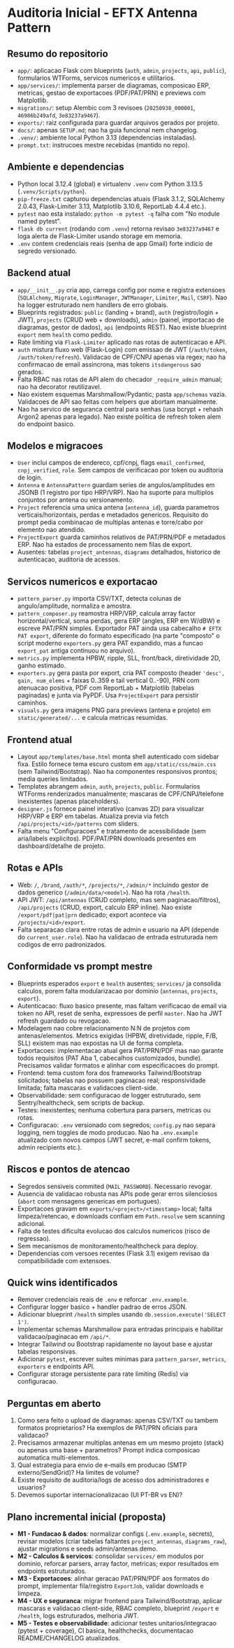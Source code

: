 # Auditoria Inicial - EFTX Antenna Pattern

## Resumo do repositorio
- `app/`: aplicacao Flask com blueprints (`auth`, `admin`, `projects`, `api`, `public`), formularios WTForms, servicos numericos e utilitarios.
- `app/services/`: implementa parser de diagramas, composicao ERP, metricas, gestao de exportacoes (PDF/PAT/PRN) e previews com Matplotlib.
- `migrations/`: setup Alembic com 3 revisoes (`20250930_000001`, `46986b249afd`, `3e83237a9467`).
- `exports/`: raiz configurada para guardar arquivos gerados por projeto.
- `docs/`: apenas `SETUP.md`; nao ha guia funcional nem changelog.
- `.venv/`: ambiente local Python 3.13 (dependencias instaladas).
- `prompt.txt`: instrucoes mestre recebidas (mantido no repo).

## Ambiente e dependencias
- Python local 3.12.4 (global) e virtualenv `.venv` com Python 3.13.5 (`.venv/Scripts/python`).
- `pip-freeze.txt` capturou dependencias atuais (Flask 3.1.2, SQLAlchemy 2.0.43, Flask-Limiter 3.13, Matplotlib 3.10.6, ReportLab 4.4.4 etc.).
- `pytest` nao esta instalado: `python -m pytest -q` falha com "No module named pytest".
- `flask db current` (rodando com `.venv`) retorna revisao `3e83237a9467` e loga alerta de Flask-Limiter usando storage em memoria.
- `.env` contem credenciais reais (senha de app Gmail)  forte indicio de segredo versionado.

## Backend atual
- `app/__init__.py` cria app, carrega config por nome e registra extensoes (`SQLAlchemy`, `Migrate`, `LoginManager`, `JWTManager`, `Limiter`, `Mail`, `CSRF`). Nao ha logger estruturado nem handlers de erro globais.
- Blueprints registrados: `public` (landing + brand), `auth` (registro/login + JWT), `projects` (CRUD web + downloads), `admin` (painel, importacao de diagramas, gestor de dados), `api` (endpoints REST). Nao existe blueprint `export` nem `health` como pedido.
- Rate limiting via `Flask-Limiter` aplicado nas rotas de autenticacao e API.
- `auth` mistura fluxo web (Flask-Login) com emissao de JWT (`/auth/token`, `/auth/token/refresh`). Validacao de CPF/CNPJ apenas via regex; nao ha confirmacao de email assincrona, mas tokens `itsdangerous` sao gerados.
- Falta RBAC nas rotas de API alem do checador `_require_admin` manual; nao ha decorator reutilizavel.
- Nao existem esquemas Marshmallow/Pydantic; pasta `app/schemas` vazia. Validacoes de API sao feitas com helpers que abortam manualmente.
- Nao ha servico de seguranca central para senhas (usa bcrypt + rehash Argon2 apenas para legado). Nao existe politica de refresh token alem do endpoint basico.

## Modelos e migracoes
- `User` inclui campos de endereco, cpf/cnpj, flags `email_confirmed`, `cnpj_verified`, `role`. Sem campos de verificacao por token ou auditoria de login.
- `Antenna` e `AntennaPattern` guardam series de angulos/amplitudes em JSONB (1 registro por tipo HRP/VRP). Nao ha suporte para multiplos conjuntos por antena ou versionamento.
- `Project` referencia uma unica antena (`antenna_id`), guarda parametros verticais/horizontais, perdas e metadados genericos. Requisito do prompt pedia combinacao de multiplas antenas e torre/cabo por elemento  nao atendido.
- `ProjectExport` guarda caminhos relativos de PAT/PRN/PDF e metadados ERP. Nao ha estados de processamento nem filas de export.
- Ausentes: tabelas `project_antennas`, `diagrams` detalhados, historico de autenticacao, auditoria de acessos.

## Servicos numericos e exportacao
- `pattern_parser.py` importa CSV/TXT, detecta colunas de angulo/amplitude, normaliza e amostra.
- `pattern_composer.py` reamostra HRP/VRP, calcula array factor horizontal/vertical, soma perdas, gera ERP (angles, ERP em W/dBW) e escreve PAT/PRN simples. Exportador PAT ainda usa cabecalho `# EFTX PAT export`, diferente do formato especificado (na parte "composto" o script moderno `exporters.py` gera PAT expandido, mas a funcao `export_pat` antiga continuou no arquivo).
- `metrics.py` implementa HPBW, ripple, SLL, front/back, diretividade 2D, ganho estimado.
- `exporters.py` gera pasta por export, cria PAT composto (header `'desc', gain, num_elems` + faixas 0..359 e tail vertical 0..-90), PRN com atenuacao positiva, PDF com ReportLab + Matplotlib (tabelas paginadas) e junta via PyPDF. Usa `ProjectExport` para persistir caminhos.
- `visuals.py` gera imagens PNG para previews (antena e projeto) em `static/generated/...` e calcula metricas resumidas.

## Frontend atual
- Layout `app/templates/base.html` monta shell autenticado com sidebar fixa. Estilo fornece tema escuro custom em `app/static/css/main.css` (sem Tailwind/Bootstrap). Nao ha componentes responsivos prontos; media queries limitados.
- Templates abrangem `admin`, `auth`, `projects`, `public`. Formularios WTForms renderizados manualmente; mascaras de CPF/CNPJ/telefone inexistentes (apenas placeholders).
- `designer.js` fornece painel interativo (canvas 2D) para visualizar HRP/VRP e ERP em tabelas. Atualiza previa via fetch `/api/projects/<id>/patterns` com sliders.
- Falta menu "Configuracoes" e tratamento de acessibilidade (sem aria/labels explicitos). PDF/PAT/PRN downloads presentes em dashboard/detalhe de projeto.

## Rotas e APIs
- Web: `/`, `/brand`, `/auth/*`, `/projects/*`, `/admin/*` incluindo gestor de dados generico (`/admin/data/<model>`). Nao ha rota `/health`.
- API JWT: `/api/antennas` (CRUD completo, mas sem paginacao/filtros), `/api/projects` (CRUD, export, calculo ERP inline). Nao existe `/export/pdf|pat|prn` dedicado; export acontece via `/projects/<id>/export`.
- Falta separacao clara entre rotas de admin e usuario na API (depende do `current_user.role`). Nao ha validacao de entrada estruturada nem codigos de erro padronizados.

## Conformidade vs prompt mestre
- Blueprints esperados `export` e `health` ausentes; `services/` ja consolida calculos, porem falta modularizacao por dominio (`antennas`, `projects`, `export`).
- Autenticacao: fluxo basico presente, mas faltam verificacao de email via token no API, reset de senha, expressoes de perfil `master`. Nao ha JWT refresh guardado ou revogacao.
- Modelagem nao cobre relacionamento N:N de projetos com antenas/elementos. Metrics exigidas (HPBW, diretividade, ripple, F/B, SLL) existem mas nao expostas na UI de forma completa.
- Exportacoes: implementacao atual gera PAT/PRN/PDF mas nao garante todos requisitos (PAT Aba 1, cabecalhos customizados, bundle). Precisamos validar formatos e alinhar com especificacoes do prompt.
- Frontend: tema custom fora dos frameworks Tailwind/Bootstrap solicitados; tabelas nao possuem paginacao real; responsividade limitada; falta mascaras e validacoes client-side.
- Observabilidade: sem configuracao de logger estruturado, sem Sentry/healthcheck, sem scripts de backup.
- Testes: inexistentes; nenhuma cobertura para parsers, metricas ou rotas.
- Configuracao: `.env` versionado com segredos; `config.py` nao separa logging, nem toggles de modo producao. Nao ha `.env.example` atualizado com novos campos (JWT secret, e-mail confirm tokens, admin recipients etc.).

## Riscos e pontos de atencao
- Segredos sensiveis commited (`MAIL_PASSWORD`). Necessario revogar.
- Ausencia de validacao robusta nas APIs pode gerar erros silenciosos (`abort` com mensagens genericas em portugues).
- Exportacoes gravam em `exports/<project>/<timestamp>` local; falta limpeza/retencao, e downloads confiam em `Path.resolve` sem scanning adicional.
- Falta de testes dificulta evolucao dos calculos numericos (risco de regressao).
- Sem mecanismos de monitoramento/healthcheck para deploy.
- Dependencias com versoes recentes (Flask 3.1) exigem revisao da compatibilidade com extensoes.

## Quick wins identificados
- Remover credenciais reais de `.env` e reforcar `.env.example`.
- Configurar logger basico + handler padrao de erros JSON.
- Adicionar blueprint `/health` simples usando `db.session.execute('SELECT 1')`.
- Implementar schemas Marshmallow para entradas principais e habilitar validacao/paginacao em `/api/*`.
- Integrar Tailwind ou Bootstrap rapidamente no layout base e ajustar tabelas responsivas.
- Adicionar `pytest`, escrever suites minimas para `pattern_parser`, `metrics`, `exporters` e endpoints API.
- Configurar storage persistente para rate limiting (Redis) via configuracao.

## Perguntas em aberto
1. Como sera feito o upload de diagramas: apenas CSV/TXT ou tambem formatos proprietarios? Ha exemplos de PAT/PRN oficiais para validacao?
2. Precisamos armazenar multiplas antenas em um mesmo projeto (stack) ou apenas uma base + parametros? Prompt indica composicao automatica multi-elementos.
3. Qual estrategia para envio de e-mails em producao (SMTP externo/SendGrid)? Ha limites de volume?
4. Existe requisito de auditoria/logs de acesso dos administradores e usuarios?
5. Devemos suportar internacionalizacao (UI PT-BR vs EN)?

## Plano incremental inicial (proposta)
- **M1 - Fundacao & dados**: normalizar configs (`.env.example`, secrets), revisar modelos (criar tabelas faltantes `project_antennas`, `diagrams_raw`), ajustar migrations e seeds admin/antenas demo.
- **M2 - Calculos & servicos**: consolidar `services/` em modulos por dominio, reforcar parsers, array factor, metricas; expor resultados em endpoints estruturados.
- **M3 - Exportacoes**: alinhar geracao PAT/PRN/PDF aos formatos do prompt, implementar fila/registro `ExportJob`, validar downloads e limpeza.
- **M4 - UX e seguranca**: migrar frontend para Tailwind/Bootstrap, aplicar mascaras e validacao client-side, RBAC completo, blueprint `/export` e `/health`, logs estruturados, melhoria JWT.
- **M5 - Testes e observabilidade**: adicionar testes unitarios/integracao (pytest + coverage), CI basica, healthchecks, documentacao README/CHANGELOG atualizados.

